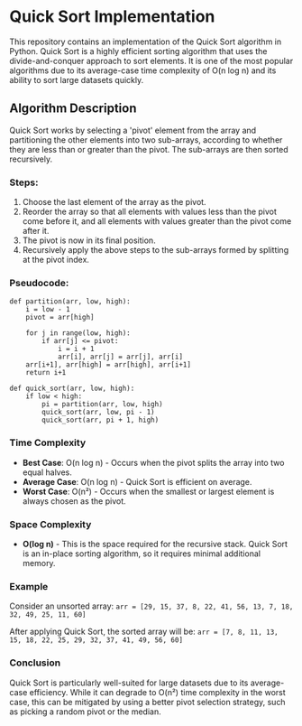 # Quick Sort Implementation

This repository contains an implementation of the Quick Sort algorithm in Python. Quick Sort is a highly efficient sorting algorithm that uses the divide-and-conquer approach to sort elements. It is one of the most popular algorithms due to its average-case time complexity of O(n log n) and its ability to sort large datasets quickly.

## Algorithm Description

Quick Sort works by selecting a 'pivot' element from the array and partitioning the other elements into two sub-arrays, according to whether they are less than or greater than the pivot. The sub-arrays are then sorted recursively.

### Steps:
1. Choose the last element of the array as the pivot.
2. Reorder the array so that all elements with values less than the pivot come before it, and all elements with values greater than the pivot come after it.
3. The pivot is now in its final position.
4. Recursively apply the above steps to the sub-arrays formed by splitting at the pivot index.

### Pseudocode:
```
def partition(arr, low, high):
    i = low - 1
    pivot = arr[high]

    for j in range(low, high):
        if arr[j] <= pivot:
            i = i + 1
            arr[i], arr[j] = arr[j], arr[i]
    arr[i+1], arr[high] = arr[high], arr[i+1]
    return i+1

def quick_sort(arr, low, high):
    if low < high:
        pi = partition(arr, low, high)
        quick_sort(arr, low, pi - 1)
        quick_sort(arr, pi + 1, high)
```

### Time Complexity
- **Best Case**: O(n log n) - Occurs when the pivot splits the array into two equal halves.
- **Average Case**: O(n log n) - Quick Sort is efficient on average.
- **Worst Case**: O(n²) - Occurs when the smallest or largest element is always chosen as the pivot.

### Space Complexity
- **O(log n)** - This is the space required for the recursive stack. Quick Sort is an in-place sorting algorithm, so it requires minimal additional memory.

### Example

Consider an unsorted array:
`arr = [29, 15, 37, 8, 22, 41, 56, 13, 7, 18, 32, 49, 25, 11, 60]`

After applying Quick Sort, the sorted array will be:
`arr = [7, 8, 11, 13, 15, 18, 22, 25, 29, 32, 37, 41, 49, 56, 60]`

### Conclusion

Quick Sort is particularly well-suited for large datasets due to its average-case efficiency. While it can degrade to O(n²) time complexity in the worst case, this can be mitigated by using a better pivot selection strategy, such as picking a random pivot or the median.
